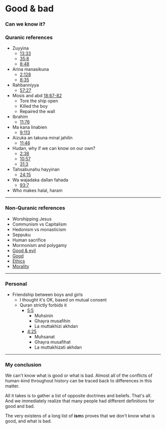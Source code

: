 # Good & bad

### Can we know it?

### Quranic references

- Zuyyina
    - [13:33](https://quran.com/13/33)
    - [35:8](https://quran.com/35/8)
    - [8:48](https://quran.com/8/48)
- Arina manasikuna
    - [2:128](https://quran.com/2/128)
    - [8:35](https://quran.com/8/35)
- Rahbanniyya
    - [57:27](https://quran.com/57/27)
- Mosis and abd [18:67-82](https://quran.com/18/67-82)
    - Tore the ship open
    - Killed the boy
    - Repaired the wall
- Ibrahim
    - [11:76](https://quran.com/11/76)
- Ma kana linabien
    - [9:113](https://quran.com/9/113)
- Aizuka an takuna minal jahilin
    - [11:46](https://quran.com/11/46)
- Hudan, why if we can know on our own?
    - [2:38](https://quran.com/2/38)
    - [10:57](https://quran.com/10/57)
    - [31:3](https://quran.com/31/3)
- Tahsabunahu hayyinan
    - [24:15](https://quran.com/24/15)
- Wa wajadaka dallan fahada
    - [93:7](https://quran.com/93/7)
- Who makes halal, haram

--- 

### Non-Quranic references

- Worshipping Jesus
- Communism vs Capitalism
- Hedonism vs monasticism
- Seppuku
- Human sacrifice
- Mormonism and polygamy
- [Good & evil](https://en.wikipedia.org/wiki/Good_and_evil)
- [Good](https://en.wikipedia.org/wiki/Good)
- [Ethics](https://en.wikipedia.org/wiki/Ethics)
- [Morality](https://en.wikipedia.org/wiki/Morality)

---

### Personal

- Friendship between boys and girls
    - I thought it's OK, based on mutual consent
    - Quran strictly forbids it
        - [5:5](https://quran.com/5/5)
            - Muhsinin
            - Ghayra musafihin
            - La muttakhizi akhdan
        - [4:25](https://quran.com/4/25)
            - Muhsanat
            - Ghayra musafihat
            - La muttakhizati akhdan

---

### My conclusion

We can't know what is good or what is bad. Almost all of the conflicts of human-kind throughout history can be traced back to differences in this matter.

All it takes is to gather a list of opposite doctrines and beliefs. That's all. And we immediately realize that many people had different definitions for good and bad.

The very existens of a long list of **ism**s proves that we don't know what is good, and what is bad.